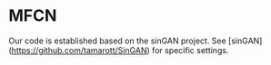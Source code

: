 # MFCN
Our code is established based on the sinGAN project. See [sinGAN] (https://github.com/tamarott/SinGAN) for specific settings.
